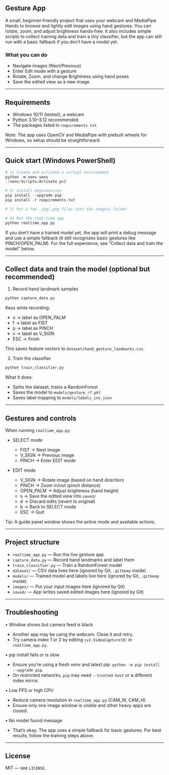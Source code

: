## Gesture App

A small, beginner‑friendly project that uses your webcam and MediaPipe Hands to browse and lightly edit images using hand gestures. You can rotate, zoom, and adjust brightness hands‑free. It also includes simple scripts to collect training data and train a tiny classifier, but the app can still run with a basic fallback if you don’t have a model yet.

### What you can do
- Navigate images (Next/Previous)
- Enter Edit mode with a gesture
- Rotate, Zoom, and change Brightness using hand poses
- Save the edited view as a new image

---

## Requirements
- Windows 10/11 (tested), a webcam
- Python 3.10–3.12 recommended
- The packages listed in `requirements.txt`

Note: The app uses OpenCV and MediaPipe with prebuilt wheels for Windows, so setup should be straightforward.

---

## Quick start (Windows PowerShell)

```powershell
# 1) Create and activate a virtual environment
python -m venv venv
./venv/Scripts/Activate.ps1

# 2) Install dependencies
pip install --upgrade pip
pip install -r requirements.txt

# 3) Put a few .jpg/.png files into the images/ folder

# 4) Run the real-time app
python realtime_app.py
```

If you don’t have a trained model yet, the app will print a debug message and use a simple fallback (it still recognizes basic gestures like PINCH/OPEN_PALM). For the full experience, see “Collect data and train the model” below.

---

## Collect data and train the model (optional but recommended)

1) Record hand landmark samples
```powershell
python capture_data.py
```
Keys while recording:
- o → label as OPEN_PALM
- f → label as FIST
- p → label as PINCH
- v → label as V_SIGN
- ESC → finish

This saves feature vectors to `dataset/hand_gesture_landmarks.csv`.

2) Train the classifier
```powershell
python train_classifier.py
```
What it does:
- Splits the dataset, trains a RandomForest
- Saves the model to `models/gesture_rf.pkl`
- Saves label mapping to `models/labels_inv.json`

---

## Gestures and controls

When running `realtime_app.py`:
- SELECT mode
	- FIST → Next image
	- V_SIGN → Previous image
	- PINCH → Enter EDIT mode

- EDIT mode
	- V_SIGN → Rotate image (based on hand direction)
	- PINCH → Zoom in/out (pinch distance)
	- OPEN_PALM → Adjust brightness (hand height)
	- s → Save the edited view into `saved/`
	- d → Discard edits (revert to original)
	- b → Back to SELECT mode
	- ESC → Quit

Tip: A guide panel window shows the active mode and available actions.

---

## Project structure
- `realtime_app.py` — Run the live gesture app
- `capture_data.py` — Record hand landmarks and label them
- `train_classifier.py` — Train a RandomForest model
- `dataset/` — CSV data lives here (ignored by Git, `.gitkeep` inside)
- `models/` — Trained model and labels live here (ignored by Git, `.gitkeep` inside)
- `images/` — Put your input images here (ignored by Git)
- `saved/` — App writes saved edited images here (ignored by Git)

---

## Troubleshooting
• Window shows but camera feed is black
- Another app may be using the webcam. Close it and retry.
- Try camera index 1 or 2 by editing `cv2.VideoCapture(0)` in `realtime_app.py`.

• pip install fails or is slow
- Ensure you’re using a fresh venv and latest pip: `python -m pip install --upgrade pip`.
- On restricted networks, `pip` may need `--trusted-host` or a different index mirror.

• Low FPS or high CPU
- Reduce camera resolution in `realtime_app.py` (CAM_W, CAM_H).
- Ensure only one image window is visible and other heavy apps are closed.

• No model found message
- That’s okay. The app uses a simple fallback for basic gestures. For best results, follow the training steps above.

---

## License
MIT — see `LICENSE`.
